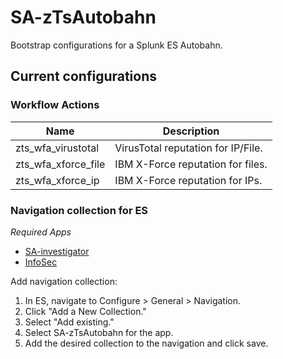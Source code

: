 # SA-zTsAutobahn

Bootstrap configurations for a Splunk ES Autobahn.

## Current configurations

### Workflow Actions

Name | Description
---- | -----------
zts_wfa_virustotal | VirusTotal reputation for IP/File.
zts_wfa_xforce_file | IBM X-Force reputation for files.
zts_wfa_xforce_ip | IBM X-Force reputation for IPs.

### Navigation collection for ES

*Required Apps*

- [SA-investigator](https://splunkbase.splunk.com/app/3749)
- [InfoSec](https://splunkbase.splunk.com/app/4240)

Add navigation collection:

1. In ES, navigate to Configure > General > Navigation.
1. Click "Add a New Collection."
1. Select "Add existing."
1. Select SA-zTsAutobahn for the app.
1. Add the desired collection to the navigation and click save.